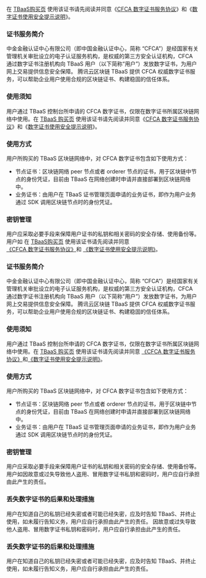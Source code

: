 
在 [TBaaS购买页](https://buy.cloud.tencent.com/tbaas_blockchain) 使用该证书请先阅读并同意《[CFCA 数字证书服务协议](http://www.cfca.com.cn/20150811/101230094.html)》和《[数字证书使用安全提示说明](http://www.cfca.com.cn/20150811/101230100.html)》。

### 证书服务简介
中金金融认证中心有限公司（即中国金融认证中心，简称 “CFCA”）是经国家有关管理机关审批设立的电子认证服务机构，是权威的第三方安全认证机构，CFCA 通过数字证书注册机构向 TBaaS 用户（以下简称“用户”）发放数字证书，为用户网上交易提供信息安全保障。
腾讯云区块链 TBaaS 提供 CFCA 权威数字证书服务，可以帮助企业用户使用合规的区块链证书、构建稳固的信任体系。

### 使用须知
用户通过 TBaaS 控制台所申请的 CFCA 数字证书，仅限在数字证书所属区块链网络中使用。在 [TBaaS 购买页](https://buy.cloud.tencent.com/tbaas_blockchain) 使用该证书请先阅读并同意《[CFCA 数字证书服务协议](http://www.cfca.com.cn/20150811/101230094.html)》和《[数字证书使用安全提示说明](http://www.cfca.com.cn/20150811/101230100.html)》。

### 使用方式
用户所购买的 TBaaS 区块链网络中，对 CFCA 数字证书包含如下使用方式：
- 节点证书：区块链网络 peer 节点或者 orderer 节点的证书，用于区块链中节点的身份凭证，目前由 TBaaS 在网络创建时申请并直接部署到区块链网络中。
- 业务证书：由用户在 TBaaS 证书管理页面申请的业务证书，即作为用户业务通过 SDK 调用区块链节点时的身份凭证。

### 密钥管理
用户应采取必要手段来保障用户证书的私钥和相关密码的安全存储、使用备份等。用户如
在 [TBaaS购买页](https://buy.cloud.tencent.com/tbaas_blockchain) 使用该证书请先阅读并同意 [《CFCA 数字证书服务协议》](http://www.cfca.com.cn/20150811/101230094.html)和 [《数字证书使用安全提示说明》](http://www.cfca.com.cn/20150811/101230100.html)。

### 证书服务简介
中金金融认证中心有限公司（即中国金融认证中心，简称 “CFCA”）是经国家有关管理机关审批设立的电子认证服务机构，是权威的第三方安全认证机构，CFCA 通过数字证书注册机构向 TBaaS 用户（以下简称“用户”）发放数字证书，为用户网上交易提供信息安全保障。
腾讯云区块链 TBaaS 提供 CFCA 权威数字证书服务，可以帮助企业用户使用合规的区块链证书、构建稳固的信任体系。

### 使用须知
用户通过 TBaaS 控制台所申请的 CFCA 数字证书，仅限在数字证书所属区块链网络中使用。在 [TBaaS 购买页](https://buy.cloud.tencent.com/tbaas_blockchain) 使用该证书请先阅读并同意 [《CFCA 数字证书服务协议》](http://www.cfca.com.cn/20150811/101230094.html)和[《数字证书使用安全提示说明》](http://www.cfca.com.cn/20150811/101230100.html)。

### 使用方式
用户所购买的 TBaaS 区块链网络中，对 CFCA 数字证书包含如下使用方式：
- 节点证书：区块链网络 peer 节点或者 orderer 节点的证书，用于区块链中节点的身份凭证，目前由 TBaaS 在网络创建时申请并直接部署到区块链网络中。
- 业务证书：由用户在 TBaaS 证书管理页面申请的业务证书，即作为用户业务通过 SDK 调用区块链节点时的身份凭证。

### 密钥管理
用户应采取必要手段来保障用户证书的私钥和相关密码的安全存储、使用备份等。用户如因故意或过失导致他人盗用、冒用数字证书私钥和密码时，用户应自行承担由此产生的责任。

### 丢失数字证书的后果和处理措施
用户在知道自己的私钥已经失密或者可能已经失密，应及时告知 TBaaS、并终止使用，如未履行告知义务，用户应自行承担由此产生的责任。
因故意或过失导致他人盗用、冒用数字证书私钥和密码时，用户应自行承担由此产生的责任。

### 丢失数字证书的后果和处理措施
用户在知道自己的私钥已经失密或者可能已经失密，应及时告知 TBaaS、并终止使用，如未履行告知义务，用户应自行承担由此产生的责任。
